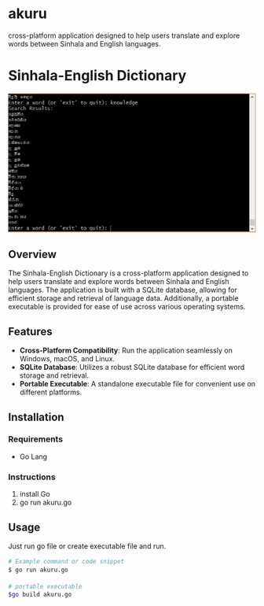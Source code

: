 # akuru
cross-platform application designed to help users translate and explore words between Sinhala and English languages.

# Sinhala-English Dictionary

![Image1](https://github.com/amhewagama/akuru/blob/main/screen.jpg?raw=true)

## Overview

The Sinhala-English Dictionary is a cross-platform application designed to help users translate and explore words between Sinhala and English languages. The application is built with a SQLite database, allowing for efficient storage and retrieval of language data. Additionally, a portable executable is provided for ease of use across various operating systems.

## Features

- **Cross-Platform Compatibility**: Run the application seamlessly on Windows, macOS, and Linux.
- **SQLite Database**: Utilizes a robust SQLite database for efficient word storage and retrieval.
- **Portable Executable**: A standalone executable file for convenient use on different platforms.

## Installation

### Requirements

- Go Lang

### Instructions

1. install Go
2. go run akuru.go

## Usage

Just run go file or create executable file and run.

```bash
# Example command or code snippet
$ go run akuru.go

# portable executable
$go build akuru.go
